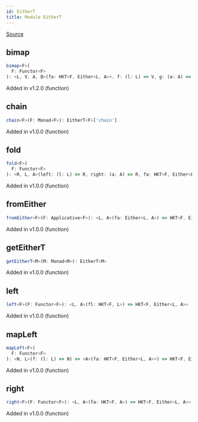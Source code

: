 ```yaml
---
id: EitherT
title: Module EitherT
---
```


[Source](https://github.com/gcanti/fp-ts/blob/master/src/EitherT.ts)

## bimap

```ts
bimap<F>(
  F: Functor<F>
): <L, V, A, B>(fa: HKT<F, Either<L, A>>, f: (l: L) => V, g: (a: A) => B) => HKT<F, Either<V, B>>
```

Added in v1.2.0 (function)

## chain

```ts
chain<F>(F: Monad<F>): EitherT<F>['chain']
```

Added in v1.0.0 (function)

## fold

```ts
fold<F>(
  F: Functor<F>
): <R, L, A>(left: (l: L) => R, right: (a: A) => R, fa: HKT<F, Either<L, A>>) => HKT<F, R>
```

Added in v1.0.0 (function)

## fromEither

```ts
fromEither<F>(F: Applicative<F>): <L, A>(fa: Either<L, A>) => HKT<F, Either<L, A>>
```

Added in v1.0.0 (function)

## getEitherT

```ts
getEitherT<M>(M: Monad<M>): EitherT<M>
```

Added in v1.0.0 (function)

## left

```ts
left<F>(F: Functor<F>): <L, A>(fl: HKT<F, L>) => HKT<F, Either<L, A>>
```

Added in v1.0.0 (function)

## mapLeft

```ts
mapLeft<F>(
  F: Functor<F>
): <N, L>(f: (l: L) => N) => <A>(fa: HKT<F, Either<L, A>>) => HKT<F, Either<N, A>>
```

Added in v1.0.0 (function)

## right

```ts
right<F>(F: Functor<F>): <L, A>(fa: HKT<F, A>) => HKT<F, Either<L, A>>
```

Added in v1.0.0 (function)
